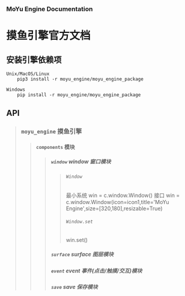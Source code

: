 
### MoYu Engine Documentation
# 摸鱼引擎官方文档

## 安装引擎依赖项

    Unix/MacOS/Linux
        pip3 install -r moyu_engine/moyu_engine_package

    Windows
        pip install -r moyu_engine/moyu_engine_package

## API

> ### `moyu_engine` 摸鱼引擎<br/>
>
>> #### `components` 模块<br/>
>>
>>> ##### `window` window 窗口模块<br/>
>>>
>>>> ###### `Window`<br/>
>>>>
>>>>    最小系统
>>>>    win = c.window.Window()
>>>>    接口
>>>>    win = c.window.Window(icon=icon1,title='MoYu Engine',size=[320,180],resizable=True)
>>>>
>>>> ###### `Window.set`
>>>>
>>>>    win.set()
>>>>
>>> ##### `surface` surface 图层模块<br/>
>>>>
>>> ##### `event` event 事件(点击/触摸/交互)模块<br/>
>>>>
>>> ##### `save` save 保存模块<br/>
>>>>